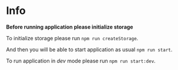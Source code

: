 # Info

**Before running application please initialize storage**

To initialize storage please run `npm run createStorage`.

And then you will be able to start application as usual `npm run start`.

To run application in _dev_ mode please run `npm run start:dev`.
